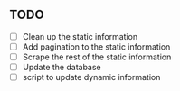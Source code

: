 ## TODO
- [ ] Clean up the static information 
- [ ] Add pagination to the static information
- [ ] Scrape the rest of the static information
- [ ] Update the database
- [ ] script to update dynamic information 